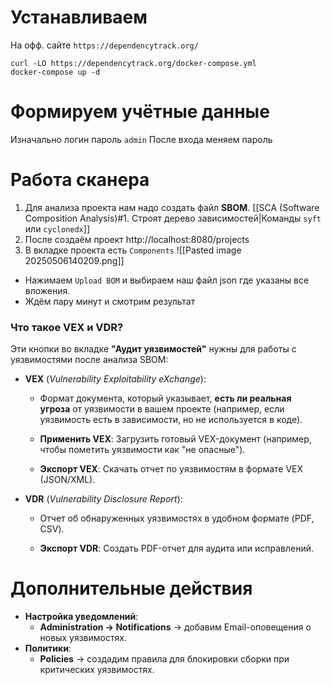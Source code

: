
# Устанавливаем

На офф. сайте `https://dependencytrack.org/`
```
curl -LO https://dependencytrack.org/docker-compose.yml
docker-compose up -d
```

# Формируем учётные данные

Изначально логин пароль `admin`
После входа меняем пароль

# Работа сканера 

1. Для анализа проекта нам надо создать файл **SBOM**. [[SCA (Software Composition Analysis)#1. Строят дерево зависимостей|Команды `syft` или `cyclonedx`]]
2. После создаём проект http://localhost:8080/projects
3. В вкладке проекта есть `Components`
![[Pasted image 20250506140209.png]]
- Нажимаем `Upload BOM` и выбираем наш файл json где указаны все вложения. 
- Ждём пару минут и смотрим результат

### **Что такое VEX и VDR?**
Эти кнопки во вкладке **"Аудит уязвимостей"** нужны для работы с уязвимостями после анализа SBOM:

- **VEX** (_Vulnerability Exploitability eXchange_):
    - Формат документа, который указывает, **есть ли реальная угроза** от уязвимости в вашем проекте (например, если уязвимость есть в зависимости, но не используется в коде).
        
    - **Применить VEX**: Загрузить готовый VEX-документ (например, чтобы пометить уязвимости как "не опасные").
        
    - **Экспорт VEX**: Скачать отчет по уязвимостям в формате VEX (JSON/XML).

- **VDR** (_Vulnerability Disclosure Report_):
    - Отчет об обнаруженных уязвимостях в удобном формате (PDF, CSV).
        
    - **Экспорт VDR**: Создать PDF-отчет для аудита или исправлений.

# Дополнительные действия

- **Настройка уведомлений**:
    - **Administration → Notifications** → добавим Email-оповещения о новых уязвимостях.
- **Политики**:
    - **Policies** → создадим правила для блокировки сборки при критических уязвимостях.

